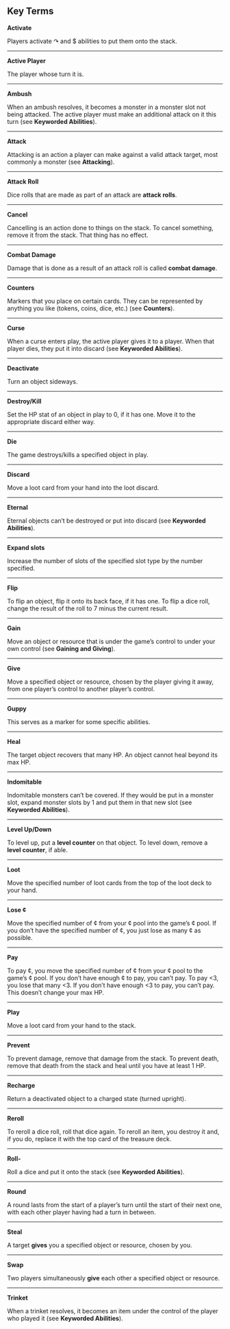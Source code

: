 Key Terms
---------

**Activate**

Players activate ↷ and $ abilities to put them onto the stack.

* * *

**Active Player**

The player whose turn it is.

* * *

**Ambush**

When an ambush resolves, it becomes a monster in a monster slot not being attacked. The active player must make an additional attack on it this turn (see **Keyworded Abilities**).

* * *

**Attack**

Attacking is an action a player can make against a valid attack target, most commonly a monster (see **Attacking**).

* * *

**Attack Roll**

Dice rolls that are made as part of an attack are **attack rolls**.

* * *

**Cancel**

Cancelling is an action done to things on the stack. To cancel something, remove it from the stack. That thing has no effect.

* * *

**Combat Damage**

Damage that is done as a result of an attack roll is called **combat damage**.

* * *

**Counters**

Markers that you place on certain cards. They can be represented by anything you like (tokens, coins, dice, etc.) (see **Counters**).

* * *

**Curse**

When a curse enters play, the active player gives it to a player. When that player dies, they put it into discard (see **Keyworded Abilities**).

* * *

**Deactivate**

Turn an object sideways.

* * *

**Destroy/Kill**

Set the HP stat of an object in play to 0, if it has one. Move it to the appropriate discard either way.

* * *

**Die**

The game destroys/kills a specified object in play.

* * *

**Discard**

Move a loot card from your hand into the loot discard.

* * *

**Eternal**

Eternal objects can’t be destroyed or put into discard (see **Keyworded Abilities**).

* * *

**Expand slots**

Increase the number of slots of the specified slot type by the number specified.

* * *

**Flip**

To flip an object, flip it onto its back face, if it has one. To flip a dice roll, change the result of the roll to 7 minus the current result.

* * *

**Gain**

Move an object or resource that is under the game’s control to under your own control (see **Gaining and Giving**).

* * *

**Give**

Move a specified object or resource, chosen by the player giving it away, from one player’s control to another player’s control.

* * *

**Guppy**

This serves as a marker for some specific abilities.

* * *

**Heal**

The target object recovers that many HP. An object cannot heal beyond its max HP.

* * *

**Indomitable**

Indomitable monsters can’t be covered. If they would be put in a monster slot, expand monster slots by 1 and put them in that new slot (see **Keyworded Abilities**).

* * *

**Level Up/Down**

To level up, put a **level counter** on that object. To level down, remove a **level counter**, if able.

* * *

**Loot**

Move the specified number of loot cards from the top of the loot deck to your hand.

* * *

**Lose ¢**

Move the specified number of ¢ from your ¢ pool into the game’s ¢ pool. If you don’t have the specified number of ¢, you just lose as many ¢ as possible.

* * *

**Pay**

To pay ¢, you move the specified number of ¢ from your ¢ pool to the game’s ¢ pool. If you don’t have enough ¢ to pay, you can’t pay. To pay <3, you lose that many <3. If you don’t have enough <3 to pay, you can’t pay. This doesn’t change your max HP.

* * *

**Play**

Move a loot card from your hand to the stack.

* * *

**Prevent**

To prevent damage, remove that damage from the stack. To prevent death, remove that death from the stack and heal until you have at least 1 HP.

* * *

**Recharge**

Return a deactivated object to a charged state (turned upright).

* * *

**Reroll**

To reroll a dice roll, roll that dice again. To reroll an item, you destroy it and, if you do, replace it with the top card of the treasure deck.

* * *

**Roll-**

Roll a dice and put it onto the stack (see **Keyworded Abilities**).

* * *

**Round**

A round lasts from the start of a player’s turn until the start of their next one, with each other player having had a turn in between.

* * *

**Steal**

A target **gives** you a specified object or resource, chosen by you.

* * *

**Swap**

Two players simultaneously **give** each other a specified object or resource.

* * *

**Trinket**

When a trinket resolves, it becomes an item under the control of the player who played it (see **Keyworded Abilities**).
